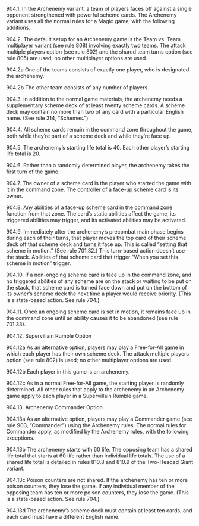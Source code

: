 904.1. In the Archenemy variant, a team of players faces off against a single opponent strengthened with powerful scheme cards. The Archenemy variant uses all the normal rules for a Magic game, with the following additions.

904.2. The default setup for an Archenemy game is the Team vs. Team multiplayer variant (see rule 808) involving exactly two teams. The attack multiple players option (see rule 802) and the shared team turns option (see rule 805) are used; no other multiplayer options are used.

904.2a One of the teams consists of exactly one player, who is designated the archenemy.

904.2b The other team consists of any number of players.

904.3. In addition to the normal game materials, the archenemy needs a supplementary scheme deck of at least twenty scheme cards. A scheme deck may contain no more than two of any card with a particular English name. (See rule 314, “Schemes.”)

904.4. All scheme cards remain in the command zone throughout the game, both while they’re part of a scheme deck and while they’re face up.

904.5. The archenemy’s starting life total is 40. Each other player’s starting life total is 20.

904.6. Rather than a randomly determined player, the archenemy takes the first turn of the game.

904.7. The owner of a scheme card is the player who started the game with it in the command zone. The controller of a face-up scheme card is its owner.

904.8. Any abilities of a face-up scheme card in the command zone function from that zone. The card’s static abilities affect the game, its triggered abilities may trigger, and its activated abilities may be activated.

904.9. Immediately after the archenemy’s precombat main phase begins during each of their turns, that player moves the top card of their scheme deck off that scheme deck and turns it face up. This is called “setting that scheme in motion.” (See rule 701.32.) This turn-based action doesn’t use the stack. Abilities of that scheme card that trigger “When you set this scheme in motion” trigger.

904.10. If a non-ongoing scheme card is face up in the command zone, and no triggered abilities of any scheme are on the stack or waiting to be put on the stack, that scheme card is turned face down and put on the bottom of its owner’s scheme deck the next time a player would receive priority. (This is a state-based action. See rule 704.)

904.11. Once an ongoing scheme card is set in motion, it remains face up in the command zone until an ability causes it to be abandoned (see rule 701.33).

904.12. Supervillain Rumble Option

904.12a As an alternative option, players may play a Free-for-All game in which each player has their own scheme deck. The attack multiple players option (see rule 802) is used; no other multiplayer options are used.

904.12b Each player in this game is an archenemy.

904.12c As in a normal Free-for-All game, the starting player is randomly determined. All other rules that apply to the archenemy in an Archenemy game apply to each player in a Supervillain Rumble game.

904.13. Archenemy Commander Option

904.13a As an alternative option, players may play a Commander game (see rule 903, “Commander”) using the Archenemy rules. The normal rules for Commander apply, as modified by the Archenemy rules, with the following exceptions.

904.13b The archenemy starts with 60 life. The opposing team has a shared life total that starts at 60 life rather than individual life totals. The use of a shared life total is detailed in rules 810.8 and 810.9 of the Two-Headed Giant variant.

904.13c Poison counters are not shared. If the archenemy has ten or more poison counters, they lose the game. If any individual member of the opposing team has ten or more poison counters, they lose the game. (This is a state-based action. See rule 704.)

904.13d The archenemy’s scheme deck must contain at least ten cards, and each card must have a different English name.